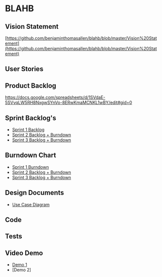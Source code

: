 # BLAHB

## Vision Statement

[https://github.com/benjaminthomasallen/blahb/blob/master/Vision%20Statement](https://github.com/benjaminthomasallen/blahb/blob/master/Vision%20Statement)

## User Stories

## Product Backlog
[https://docs.google.com/spreadsheets/d/1SVdaE-5SVvqLW5RH8NxgwSYnVo-8ERwKmaMCNKL1wBY/edit#gid=0
](https://docs.google.com/spreadsheets/d/1SVdaE-5SVvqLW5RH8NxgwSYnVo-8ERwKmaMCNKL1wBY/edit#gid=0
)

## Sprint Backlog's

* [Sprint 1 Backlog](https://docs.google.com/spreadsheets/d/16rI-Nl81dEqcvu7tPJZIqsg570gvdqXj_jQRoMa1ruE/edit?usp=sharing)
* [Sprint 2 Backlog + Burndown](https://docs.google.com/spreadsheets/d/1Obx_jEgmVdP6Ii1Ow7ewCKNUR-9QYvMPssuni8wY3wQ/edit?usp=sharing)
* [Sprint 3 Backlog + Burndown](https://docs.google.com/spreadsheets/d/1Zb1ZmDcwrO8X_8LUl4NtGXX34NchVJcdy0TlCIbIz_4/edit?usp=sharing)

## Burndown Chart
* [Sprint 1 Burndown](https://github.com/benjaminthomasallen/blahb/blob/master/sprint1burndown.PNG)
* [Sprint 2 Backlog + Burndown](https://docs.google.com/spreadsheets/d/1Obx_jEgmVdP6Ii1Ow7ewCKNUR-9QYvMPssuni8wY3wQ/edit?usp=sharing)
* [Sprint 3 Backlog + Burndown](https://docs.google.com/spreadsheets/d/1Zb1ZmDcwrO8X_8LUl4NtGXX34NchVJcdy0TlCIbIz_4/edit?usp=sharing)

## Design Documents
* [Use Case Diagram](https://github.com/benjaminthomasallen/blahb/blob/master/useCase.png)

## Code

## Tests

## Video Demo
* [Demo 1](https://www.youtube.com/watch?v=xAFRg0ssE-E&feature=youtu.be)
* [Demo 2]
